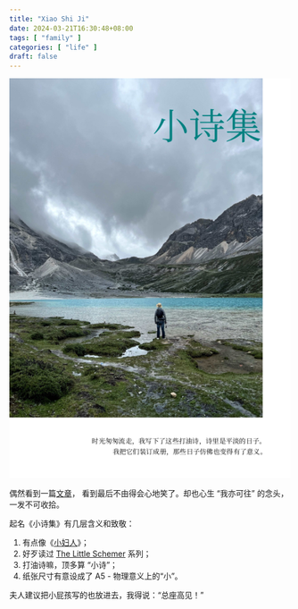 ```yaml
---
title: "Xiao Shi Ji"
date: 2024-03-21T16:30:48+08:00
tags: [ "family" ]
categories: [ "life" ]
draft: false
---
```


![preface](/media/preface.png)

偶然看到一篇[文章](https://blog.csdn.net/qq_43459094/article/details/105082523)，
看到最后不由得会心地笑了。却也心生 “我亦可往” 的念头，一发不可收拾。

起名《小诗集》有几层含义和致敬：
1. 有点像《[小妇人](https://book.douban.com/subject/36503879/)》；
2. 好歹读过 [The Little Schemer](https://book.douban.com/subject/1632977/) 系列；
3. 打油诗嘛，顶多算 “小诗”；
4. 纸张尺寸有意设成了 A5 - 物理意义上的“小”。

夫人建议把小屁孩写的也放进去，我得说：“总座高见！”
